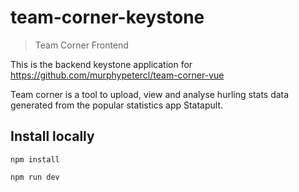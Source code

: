 # team-corner-keystone

> Team Corner Frontend

This is the backend keystone application for https://github.com/murphypetercl/team-corner-vue

Team corner is a tool to upload, view and analyse hurling stats data generated from the popular statistics app Statapult.

## Install locally

```
npm install

npm run dev
```